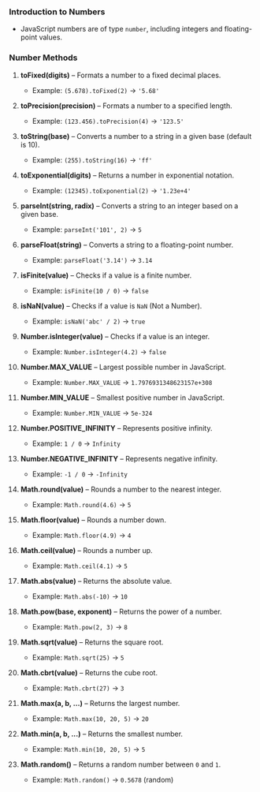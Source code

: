 ### Introduction to Numbers
- JavaScript numbers are of type `number`, including integers and floating-point values.

### Number Methods

1. **toFixed(digits)** – Formats a number to a fixed decimal places.  
   - Example: `(5.678).toFixed(2)` → `'5.68'`  

2. **toPrecision(precision)** – Formats a number to a specified length.  
   - Example: `(123.456).toPrecision(4)` → `'123.5'`  

3. **toString(base)** – Converts a number to a string in a given base (default is 10).  
   - Example: `(255).toString(16)` → `'ff'`  

4. **toExponential(digits)** – Returns a number in exponential notation.  
   - Example: `(12345).toExponential(2)` → `'1.23e+4'`  

5. **parseInt(string, radix)** – Converts a string to an integer based on a given base.  
   - Example: `parseInt('101', 2)` → `5`  

6. **parseFloat(string)** – Converts a string to a floating-point number.  
   - Example: `parseFloat('3.14')` → `3.14`  

7. **isFinite(value)** – Checks if a value is a finite number.  
   - Example: `isFinite(10 / 0)` → `false`  

8. **isNaN(value)** – Checks if a value is `NaN` (Not a Number).  
   - Example: `isNaN('abc' / 2)` → `true`  

9. **Number.isInteger(value)** – Checks if a value is an integer.  
   - Example: `Number.isInteger(4.2)` → `false`

10. **Number.MAX_VALUE** – Largest possible number in JavaScript.  
    - Example: `Number.MAX_VALUE` → `1.7976931348623157e+308`  

11. **Number.MIN_VALUE** – Smallest positive number in JavaScript.  
    - Example: `Number.MIN_VALUE` → `5e-324`  

12. **Number.POSITIVE_INFINITY** – Represents positive infinity.  
    - Example: `1 / 0` → `Infinity`  

13. **Number.NEGATIVE_INFINITY** – Represents negative infinity.  
    - Example: `-1 / 0` → `-Infinity`  

14. **Math.round(value)** – Rounds a number to the nearest integer.  
    - Example: `Math.round(4.6)` → `5`  

15. **Math.floor(value)** – Rounds a number down.  
    - Example: `Math.floor(4.9)` → `4`  

16. **Math.ceil(value)** – Rounds a number up.  
    - Example: `Math.ceil(4.1)` → `5`  

17. **Math.abs(value)** – Returns the absolute value.  
    - Example: `Math.abs(-10)` → `10`  

18. **Math.pow(base, exponent)** – Returns the power of a number.  
    - Example: `Math.pow(2, 3)` → `8`  

19. **Math.sqrt(value)** – Returns the square root.  
    - Example: `Math.sqrt(25)` → `5`  

20. **Math.cbrt(value)** – Returns the cube root.  
    - Example: `Math.cbrt(27)` → `3`  

21. **Math.max(a, b, ...)** – Returns the largest number.  
    - Example: `Math.max(10, 20, 5)` → `20`  

22. **Math.min(a, b, ...)** – Returns the smallest number.  
    - Example: `Math.min(10, 20, 5)` → `5`  

23. **Math.random()** – Returns a random number between `0` and `1`.  
    - Example: `Math.random()` → `0.5678` (random)



